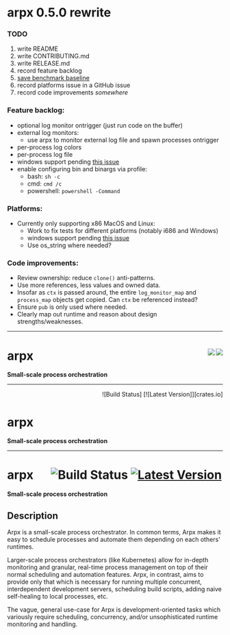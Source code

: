 # arpx 0.5.0 rewrite

### TODO

1. write README
2. write CONTRIBUTING.md
3. write RELEASE.md
4. record feature backlog
5. [save benchmark baseline](https://bheisler.github.io/criterion.rs/book/user_guide/command_line_options.html)
6. record platforms issue in a GitHub issue
7. record code improvements _somewhere_

### Feature backlog:
- optional log monitor ontrigger (just run code on the buffer)
- external log monitors:
  - use arpx to monitor external log file and spawn processes ontrigger
- per-process log colors
- per-process log file
- windows support pending [this issue](https://github.com/rust-lang/rust/issues/92939)
- enable configuring bin and binargs via profile:
  - bash: `sh -c`
  - cmd: `cmd /c`
  - powershell: `powershell -Command`

### Platforms:
- Currently only supporting x86 MacOS and Linux:
  - Work to fix tests for different platforms (notably i686 and Windows)
  - windows support pending [this issue](https://github.com/rust-lang/rust/issues/92939)
  - Use os_string where needed?

### Code improvements:
- Review ownership: reduce `clone()` anti-patterns.
- Use more references, less values and owned data.
- Insofar as `ctx` is passed around, the entire `log_monitor_map` and `process_map` objects get copied. Can `ctx` be referenced instead?
- Ensure `pub` is only used where needed.
- Clearly map out runtime and reason about design strengths/weaknesses.


---

<div>
  <img align="right" src="https://img.shields.io/crates/v/arpx?color=black">
  <img align="right" src="https://travis-ci.com/jaredgorski/arpx.svg?token=7hLupv5JrcFFuyR6Lkp7&branch=master">

  <h1>
    arpx
  </h1>
  <p>
    <strong>Small-scale process orchestration</strong>
  </p>
</div>

---

<div align="right">
  ![Build Status] [![Latest Version]][crates.io]
  
  [Build Status]: https://travis-ci.com/jaredgorski/arpx.svg?token=7hLupv5JrcFFuyR6Lkp7&branch=master
  [Latest Version]: https://img.shields.io/crates/v/arpx?color=black
  [crates.io]: https://crates.io/crates/arpx
</div>

<div>
  <h1>
    arpx
  </h1>
  
  <p>
    <strong>Small-scale process orchestration</strong>
  </p>
</div>

---

# arpx &emsp; ![Build Status] [![Latest Version]][crates.io]

[Build Status]: https://travis-ci.com/jaredgorski/arpx.svg?token=7hLupv5JrcFFuyR6Lkp7&branch=master
[Latest Version]: https://img.shields.io/crates/v/arpx?color=black
[crates.io]: https://crates.io/crates/arpx

**Small-scale process orchestration**

## Description

Arpx is a small-scale process orchestrator. In common terms, Arpx makes it easy to schedule processes and automate them depending on each others' runtimes.

Larger-scale process orchestrators (like Kubernetes) allow for in-depth monitoring and granular, real-time process management on top of their normal scheduling and automation features. Arpx, in contrast, aims to provide only that which is necessary for running multiple concurrent, interdependent development servers, scheduling build scripts, adding naive self-healing to local processes, etc.

The vague, general use-case for Arpx is development-oriented tasks which variously require scheduling, concurrency, and/or unsophisticated runtime monitoring and handling.
